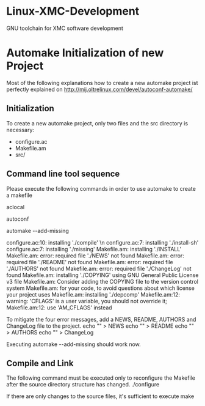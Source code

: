 # Linux-XMC-Development
GNU toolchain for XMC software development



# Automake Initialization of new Project

Most of the following explanations how to create a new automake project ist perfectly explained on
http://mij.oltrelinux.com/devel/autoconf-automake/

## Initialization
To create a new automake project, only two files and the src directory is necessary:
- configure.ac
- Makefile.am
- src/

## Command line tool sequence
Please execute the following commands in order to use automake to create a makefile

aclocal

autoconf

automake --add-missing

configure.ac:10: installing './compile' \n
configure.ac:7: installing './install-sh'
configure.ac:7: installing './missing'
Makefile.am: installing './INSTALL'
Makefile.am: error: required file './NEWS' not found
Makefile.am: error: required file './README' not found
Makefile.am: error: required file './AUTHORS' not found
Makefile.am: error: required file './ChangeLog' not found
Makefile.am: installing './COPYING' using GNU General Public License v3 file
Makefile.am:     Consider adding the COPYING file to the version control system
Makefile.am:     for your code, to avoid questions about which license your project uses
Makefile.am: installing './depcomp'
Makefile.am:12: warning: 'CFLAGS' is a user variable, you should not override it;
Makefile.am:12: use 'AM_CFLAGS' instead

To mitigate the four error messages, add a NEWS, README, AUTHORS and ChangeLog file to the project.
echo "" > NEWS
echo "" > README
echo "" > AUTHORS
echo "" > ChangeLog

Executing automake --add-missing should work now.

## Compile and Link

The following command must be executed only to reconfigure the Makefile after the source directory structure has changed.
./configure

If there are only changes to the source files, it's sufficient to execute
make
















